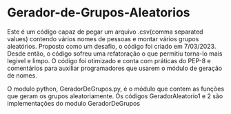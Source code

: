 # Gerador-de-Grupos-Aleatorios
Este é um código capaz de pegar um arquivo .csv(comma separated values) contendo vários nomes de pessoas e montar vários grupos aleatórios.
Proposto como um desafio, o código foi criado em 7/03/2023. Desde então, o código sofreu uma refatoração o que permitiu torna-lo mais legivel e limpo.
O código foi otimizado e conta com práticas do PEP-8 e comentários para auxiliar programadores que usarem o módulo de geração de nomes.

O modulo python, GeradorDeGrupos.py, é o módulo que contem as funções que geram os grupos aleatoriamente. Os códigos GeradorAleatorio1 e 2 são implementações
do modulo GeradorDeGrupos
